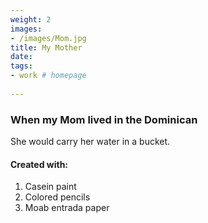 ```yaml
---
weight: 2
images:
- /images/Mom.jpg
title: My Mother
date: 
tags:
- work # homepage
  
---
```


### When my Mom lived in the Dominican
She would carry her water in a bucket.

#### Created with:

1. Casein paint
2. Colored pencils
3. Moab entrada paper